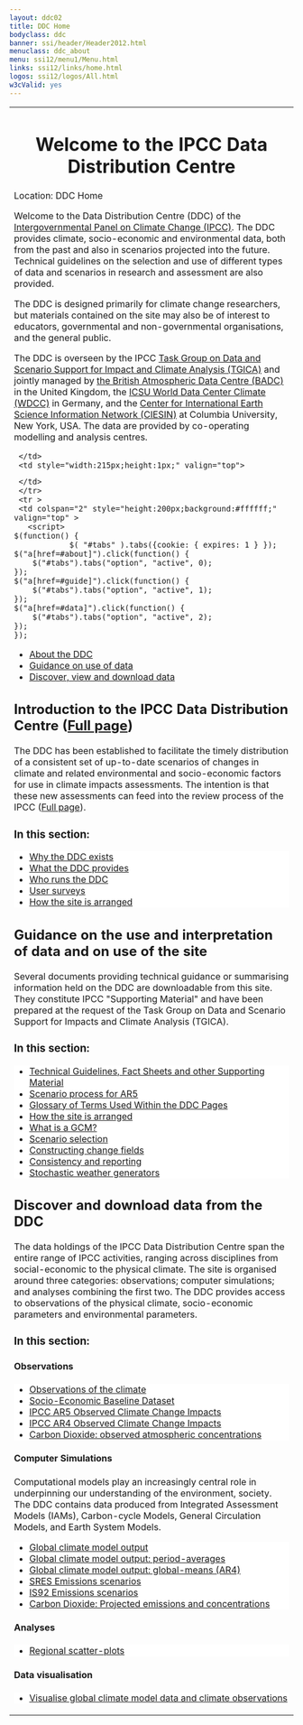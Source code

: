 ```yaml
---
layout: ddc02
title: DDC Home
bodyclass: ddc
banner: ssi/header/Header2012.html
menuclass: ddc_about
menu: ssi12/menu1/Menu.html
links: ssi12/links/home.html
logos: ssi12/logos/All.html
w3cValid: yes
---
```


<table style="width:100%;">
     <tr>
     <td style="height:1pt;" valign="top">
       <div id="content">
 <div id="pagetit">
   <h1 align="center">Welcome to the IPCC Data Distribution Centre</h1>
 </div>
   <!-- End of Page Title Block -->
 
   <!-- Breadcrumb1 -->
   <div id="breadcrumb1" align="left">
   Location: DDC Home
   </div>
   <!-- End of Breadcrumb1 -->
   
   <p/> Welcome to the Data Distribution Centre (DDC) of the
   <a href="http://www.ipcc.ch">Intergovernmental Panel on Climate Change (IPCC)</a>.
   The DDC provides climate, socio-economic and environmental data, both from the past and also in scenarios projected into the future. Technical guidelines on the selection and use of different types of data and scenarios in research and assessment are also provided.
   
<p/>  The DDC is designed primarily for climate change researchers, but materials contained on the site may also be of interest to educators, governmental and non-governmental organisations, and the general public.

<p/> The DDC is overseen by the IPCC
  <a href="http://www.ipcc.ch/activities/tgica.shtml">Task Group on Data and Scenario Support for Impact and Climate
  Analysis (TGICA)</a> and jointly managed by <a href="http://badc.nerc.ac.uk" target="new">the
  British Atmospheric Data Centre (BADC)</a> in the United Kingdom,
  the <a href="http://www.wdc-climate.de" target="new">
  ICSU World Data Center Climate (WDCC)</a> in Germany, and the <a href="http://www.ciesin.columbia.edu" target="new">
  Center for International Earth Science Information Network (CIESIN)</a> at Columbia University,
  New York, USA.
  The data are provided by co-operating modelling and analysis centres.
 
 </div>

     </td>
     <td style="width:215px;height:1px;" valign="top">
<!--#include virtual="/ssi12/right-col/homeHighlights.html" -->
     </td>
     </tr>
     <tr >
     <td colspan="2" style="height:200px;background:#ffffff;" valign="top" >
       <script>
 	$(function() {
                $( "#tabs" ).tabs({cookie: { expires: 1 } });
    $("a[href=#about]").click(function() {
        $("#tabs").tabs("option", "active", 0);
    });
    $("a[href=#guide]").click(function() {
        $("#tabs").tabs("option", "active", 1);
    });
    $("a[href=#data]").click(function() {
        $("#tabs").tabs("option", "active", 2);
    });
 	});
 </script>
<!-- how to make tab selection stick: http://stackoverflow.com/questions/5066581/jquery-ui-tabs-wont-save-selected-tab-index-upon-page-reload  expiry time in days-->
 		<!-- $( "#tabs" ).tabs({ cookie: { expires: 1 } }); -->
 <div class="demo">
 <div id="tabs">
 	<ul>
 		<li><a href="#about">About the DDC</a></li>
 		<li><a href="#guide">Guidance on use of data</a></li>
 		<li><a href="#data">Discover, view and download data</a></li>
 	</ul>

<!-- First tab: ABOUT -->
 <div id="about">
<h2>Introduction to the IPCC Data Distribution Centre (<a href="/ddc/ddc_about.html">Full page</a>)</h2>

  <p>   The DDC has been established to facilitate the timely distribution of a consistent set of
  up-to-date scenarios of changes in climate and related environmental and socio-economic factors for
  use in climate impacts assessments. The intention is that these new assessments can feed into the
  review process of the IPCC
 (<a class="lx" href="/ddc/ddc_about.html">Full page</a>).
</p>

<h3> In this section:</h3>
<ul class="lx" style="background:#ffffff;">
  <li class="lx"> <a class="lx" href="/ddc/ddc_exist.html">Why the DDC exists</a></li>
  <li class="lx"> <a class="lx" href="/ddc//ddc_provides.html">What the DDC provides</a></li>
  <li class="lx"> <a class="lx" href="/ddc//ddc_runs.html">Who runs the DDC</a></li>
  <li class="lx"> <a class="lx" href="/ddc/user_surveys.html">User surveys</a></li>
  <li class="lx"> <a class="lx" href="/ddc/site_layout.html">How the site is arranged</a></li>
</ul>

 </div>

<!-- Second tab: GUIDANCE -->
<div id="guide">
  <h2>Guidance on the use  and interpretation of data and on use of the site</h2>
  <p>
 Several documents providing technical guidance or summarising information held on the DDC are downloadable from this site. They constitute IPCC "Supporting Material" and have been prepared at the request of the Task Group on Data and Scenario Support for Impacts and Climate Analysis (TGICA). 
</p>
<h3> In this section:</h3>
<ul class="lx" style="background:#ffffff;">
  <li class="lx"><a class="lx" href="/guidelines/index.html">Technical Guidelines, Fact Sheets and other Supporting Material</a></li>
  <li class="lx"><a class="lx" href="http://sedac.ipcc-data.org/ddc/ar5_scenario_process/index.html">Scenario process for AR5</a></li>
  <li class="lx"><a class="lx" href="/guidelines/pages/glossary/">Glossary of Terms Used Within the DDC Pages</a></li>
  <li class="lx"><a class="lx" href="/ddc/site_layout.html">How the site is arranged</a></li>
  <li class="lx"><a class="lx" href="/guidelines/pages/gcm_guide.html">What is a GCM?</a></li> 
  <li class="lx"><a class="lx" href="/guidelines/pages/scen_selection.html">Scenario selection</a></li> 
  <li class="lx"><a class="lx" href="/guidelines/pages/change_field.html">Constructing change fields</a></li> 
  <li class="lx"><a class="lx" href="/guidelines/pages/reporting.html">Consistency and reporting</a></li> 
  <li class="lx"><a class="lx" href="/guidelines/pages/weather_generators.html">Stochastic weather generators</a></li> 
</ul>
 </div>

<!-- Third tab: DATA -->
 <div id="data">
<h2>Discover and download data from the DDC</h2>
 <p>
 The data holdings of the IPCC Data Distribution Centre span the entire range of IPCC activities, ranging across disciplines from social-economic to the physical climate. The site is organised around three categories: observations; computer simulations; and analyses combining the first two.
 The DDC provides access to observations of the physical climate, socio-economic parameters and environmental parameters.
 </p>
 
<h3> In this section:</h3>
<h4> Observations </h4>
<ul class="lx" style="background:#ffffff;">
  <li class="lx"><a class="lx" href="/observ/index.html">Observations of the climate</a></li>
  <li class="lx"><a class="lx" href="http://sedac.ipcc-data.org/ddc/baseline/index.html">Socio-Economic Baseline Dataset</a></li>
  <li class="lx"><a class="lx" href="http://sedac.ipcc-data.org/ddc/observed_ar5/index.html">IPCC AR5 Observed Climate Change Impacts</a></li>
  <li class="lx"><a class="lx" href="http://sedac.ipcc-data.org/ddc/observed/index.html">IPCC AR4 Observed Climate Change Impacts</a></li>
  <li class="lx"><a class="lx" href="/observ/ddc_co2.html">Carbon Dioxide: observed atmospheric concentrations</a></li>
</ul>

<h4> Computer Simulations </h4>
 Computational models play an increasingly central role in underpinning our understanding of the environment, society. The DDC contains data produced from Integrated Assessment Models (IAMs), Carbon-cycle Models, General Circulation Models, and Earth System Models.
<ul class="lx" style="background:#ffffff;">
  <li class="lx"> <a class="lx" href="/sim/gcm_monthly/">Global climate model output</a></li>
  <li class="lx"> <a class="lx" href="/sim/gcm_clim/">Global climate model output: period-averages</a></li>
  <li class="lx"> <a class="lx" href="/sim/gcm_global/index.html">Global climate model output: global-means (AR4)</a></li>
  <li class="lx"> <a class="lx" href="http://sedac.ipcc-data.org/ddc/sres/index.html">SRES Emissions scenarios</a></li>
  <li class="lx"> <a class="lx" href="http://sedac.ipcc-data.org/ddc/is92/index.html">IS92 Emissions scenarios</a></li>
  <li class="lx"> <a class="lx" href="/observ/ddc_co2.html">Carbon Dioxide: Projected emissions and concentrations</a></li>
</ul>
      <h4> Analyses </h4>
<ul class="lx" style="background:#ffffff;">
  <li class="lx"> <a class="lx" href="/syn/tar_scatter/">Regional scatter-plots</a></li>
</ul>
      <h4> Data visualisation </h4>
<ul class="lx" style="background:#ffffff;">
  <li class="lx"> <a class="lx" href="/maps/">Visualise global climate model data and climate observations</a></li>
</ul>
 </div>
 </div>
 
</div><!-- End demo -->
